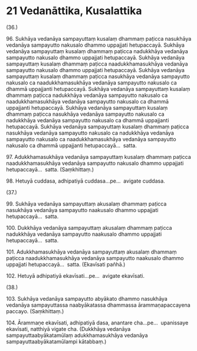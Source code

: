 

# 21 Vedanāttika, Kusalattika


(36.)

96\. Sukhāya vedanāya sampayuttaṃ kusalaṃ dhammaṃ paṭicca nasukhāya vedanāya sampayutto nakusalo dhammo uppajjati hetupaccayā. Sukhāya vedanāya sampayuttaṃ kusalaṃ dhammaṃ paṭicca nadukkhāya vedanāya sampayutto nakusalo dhammo uppajjati hetupaccayā. Sukhāya vedanāya sampayuttaṃ kusalaṃ dhammaṃ paṭicca naadukkhamasukhāya vedanāya sampayutto nakusalo dhammo uppajjati hetupaccayā. Sukhāya vedanāya sampayuttaṃ kusalaṃ dhammaṃ paṭicca nasukhāya vedanāya sampayutto nakusalo ca naadukkhamasukhāya vedanāya sampayutto nakusalo ca dhammā uppajjanti hetupaccayā. Sukhāya vedanāya sampayuttaṃ kusalaṃ dhammaṃ paṭicca nadukkhāya vedanāya sampayutto nakusalo ca naadukkhamasukhāya vedanāya sampayutto nakusalo ca dhammā uppajjanti hetupaccayā. Sukhāya vedanāya sampayuttaṃ kusalaṃ dhammaṃ paṭicca nasukhāya vedanāya sampayutto nakusalo ca nadukkhāya vedanāya sampayutto nakusalo ca dhammā uppajjanti hetupaccayā. Sukhāya vedanāya sampayuttaṃ kusalaṃ dhammaṃ paṭicca nasukhāya vedanāya sampayutto nakusalo ca nadukkhāya vedanāya sampayutto nakusalo ca naadukkhamasukhāya vedanāya sampayutto nakusalo ca dhammā uppajjanti hetupaccayā…  satta.

97\. Adukkhamasukhāya vedanāya sampayuttaṃ kusalaṃ dhammaṃ paṭicca naadukkhamasukhāya vedanāya sampayutto nakusalo dhammo uppajjati hetupaccayā…  satta. (Saṃkhittaṃ.)

98\. Hetuyā cuddasa, adhipatiyā cuddasa…pe…  avigate cuddasa.

(37.)

99\. Sukhāya vedanāya sampayuttaṃ akusalaṃ dhammaṃ paṭicca nasukhāya vedanāya sampayutto naakusalo dhammo uppajjati hetupaccayā…  satta.

100\. Dukkhāya vedanāya sampayuttaṃ akusalaṃ dhammaṃ paṭicca nadukkhāya vedanāya sampayutto naakusalo dhammo uppajjati hetupaccayā…  satta.

101\. Adukkhamasukhāya vedanāya sampayuttaṃ akusalaṃ dhammaṃ paṭicca naadukkhamasukhāya vedanāya sampayutto naakusalo dhammo uppajjati hetupaccayā…  satta. (Ekavīsati pañhā.)

102\. Hetuyā adhipatiyā ekavīsati…pe…  avigate ekavīsati.

(38.)

103\. Sukhāya vedanāya sampayutto abyākato dhammo nasukhāya vedanāya sampayuttassa naabyākatassa dhammassa ārammaṇapaccayena paccayo. (Saṃkhittaṃ.)

104\. Ārammaṇe ekavīsati, adhipatiyā dasa, anantare cha…pe…  upanissaye ekavīsati, natthiyā vigate cha. (Dukkhāya vedanāya sampayuttaabyākatamūlaṃ adukkhamasukhāya vedanāya sampayuttaabyākatamūlampi kātabbaṃ.)



